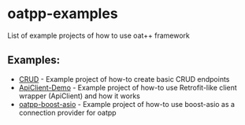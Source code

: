 # oatpp-examples
List of example projects of how to use oat++ framework

## Examples:

- [CRUD](https://github.com/oatpp/oatpp-examples/tree/master/crud) - Example project of how-to create basic CRUD endpoints
- [ApiClient-Demo](https://github.com/oatpp/oatpp-examples/tree/master/ApiClient-Demo) - Example project of how-to use Retrofit-like client wrapper (ApiClient) and how it works
- [oatpp-boost-asio](https://github.com/oatpp/oatpp-examples/tree/master/oatpp-boost-asio) - Example project of how-to use boost-asio as a connection provider for oatpp
